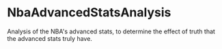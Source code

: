 # NbaAdvancedStatsAnalysis
Analysis of the NBA's advanced stats, to determine the effect of truth that the advanced stats truly have.
